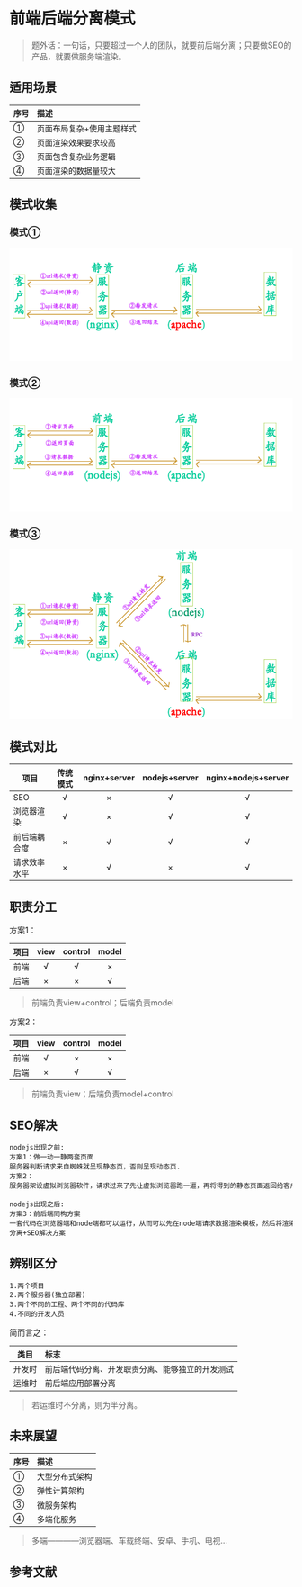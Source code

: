# 前端后端分离模式

> 题外话：一句话，只要超过一个人的团队，就要前后端分离；只要做SEO的产品，就要做服务端渲染。

## 适用场景

|序号|描述|
|----|:----|
|①|页面布局复杂+使用主题样式|
|②|页面渲染效果要求较高|
|③|页面包含复杂业务逻辑|
|④|页面渲染的数据量较大|

## 模式收集

### 模式①

![](assets/前后分离模式01.png "前端后端分离模式01")

### 模式②

![](assets/前后分离模式02.png "前端后端分离模式02")

### 模式③

![](assets/前后分离模式03.png "前端后端分离模式03")

## 模式对比

|项目|传统模式|nginx+server|nodejs+server|nginx+nodejs+server|
|----|:----:|:----:|:----:|:----:|
|SEO|√|×|√|√|
|浏览器渲染|√|×|√|√|
|前后端耦合度|×|√|√|√|
|请求效率水平|×|√|×|√|

## 职责分工

方案1：

|项目|view|control|model|
|----|:----:|:----:|:----:|
|前端|√|√|×|
|后端|×|×|√|


>前端负责view+control；后端负责model

方案2：

|项目|view|control|model|
|----|:----:|:----:|:----:|
|前端|√|×|×|
|后端|×|√|√|


> 前端负责view；后端负责model+control

## SEO解决

```html
nodejs出现之前:
方案1：做一动一静两套页面
服务器判断请求来自蜘蛛就呈现静态页，否则呈现动态页.
方案2：
服务器架设虚拟浏览器软件，请求过来了先让虚拟浏览器跑一遍，再将得到的静态页面返回给客户端.

nodejs出现之后:
方案3：前后端同构方案
一套代码在浏览器端和node端都可以运行，从而可以先在node端请求数据渲染模板，然后将渲染结果返回给浏览器最终呈现，是目前最完美的前后端
分离+SEO解决方案
```
## 辨别区分

```html
1.两个项目
2.两个服务器(独立部署)
3.两个不同的工程、两个不同的代码库
4.不同的开发人员
```
简而言之：

|类目|标志|
|----|:----|
|开发时|前后端代码分离、开发职责分离、能够独立的开发测试|
|运维时|前后端应用部署分离|

> 若运维时不分离，则为半分离。

## 未来展望

|序号|描述|
|----|:----|
|①|大型分布式架构|
|②|弹性计算架构|
|③|微服务架构|
|④|多端化服务|

> 多端————浏览器端、车载终端、安卓、手机、电视...

## 参考文献




